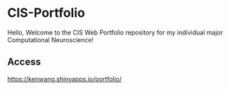 # CIS-Portfolio

Hello, Welcome to the CIS Web Portfolio repository for my individual major Computational Neuroscience!

## Access
 https://kenwang.shinyapps.io/portfolio/
<br/>
<br/>